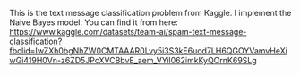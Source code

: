 This is the text message classification problem from Kaggle. I implement the Naive Bayes model. You can find it from here: https://www.kaggle.com/datasets/team-ai/spam-text-message-classification?fbclid=IwZXh0bgNhZW0CMTAAAR0Lvy5i3S3kE6uod7LH6QGOYVamvHeXiwGi419H0Vn-z6ZD5JPcXVCBbvE_aem_VYil062imkKyQOrnK69SLg
